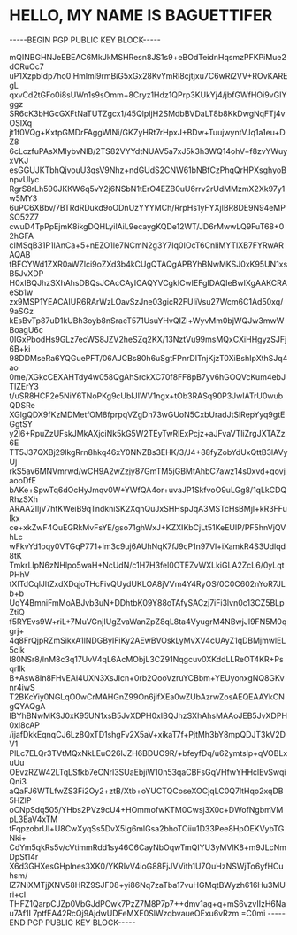 # HELLO, MY NAME IS BAGUETTIFER

-----BEGIN PGP PUBLIC KEY BLOCK-----

mQINBGHNJeEBEAC6MkJkMSHResn8JS1s9+eBOdTeidnHqsmzPFKPiMue2dCRuOc7
uP1XzpbIdp7ho0IHmIml9rmBiG5xGx28KvYmRI8cjtjxu7C6wRi2VV+ROvKAREgL
qxvCd2tGFo0i8sUWn1s9sOmm+8Cryz1Hdz1QPrp3KUkYj4/jbfGWfHOi9vGIYggz
SR6cK3bHGcGXFtNaTUTZgcx1/45QlpIjH2SMdbBVDaLT8b8KkDwgNqFTj4vOSlXq
jt1f0VQg+KxtpGMDrFAggWINi/GKZyHRt7rHpxJ+BDw+TuujwyntVJq1a1eu+DZ8
6cLczfuPAsXMlybvNlB/2TS82VYYdtNUAV5a7xJ5k3h3WQ14ohV+f8zvYWuyxVKJ
esGGUJKTbhQjvouU3qsV9Nhz+ndGUdS2CNW61bNBfCzPhqQrHPXsghyoBnpvUlyc
RgrS8rLh590JKKW6q5vY2j6NSbN1tErO4EZB0uU6rrv2rUdMMzmX2Xk97y1w5MY3
6uPC6XBbv/7BTRdRDukd9oODnUzYYYMCh/RrpHs1yFYXjlBR8DE9N94eMPSO52Z7
cwuD4TpPpEjmK8ikgDQHLyilAiL9ecaygKQDe12WT/JD6rMwwLQ9FuT68+02hGFA
cIMSqB31P1lAnCa+5+nEZO1le7NCmN2g3Y7Iq0IOcT6CnliMYTlXB7FYRwARAQAB
tBFCYWd1ZXR0aWZlci9oZXd3b4kCUgQTAQgAPBYhBNwMKSJ0xK95UN1xsB5JvXDP
H0xIBQJhzSXhAhsDBQsJCAcCAyICAQYVCgkICwIEFgIDAQIeBwIXgAAKCRAeSb1w
zx9MSP1YEACAIUR6RArWzLOavSzJne03gicR2FUIiVsu27Wcm6C1Ad50xq/9aSGz
kEsBvTp87uD1kUBh3oyb8nSraeT571UsuYHvQIZl+WyvMm0bjWQJw3mwWBoagU6c
0IGxPbodHs9GLz7ecWS8JZV2heSZq2KX/13NztVu99msMQxCXiHHgyzSJFj6B+ki
98DDMseRa6YQGuePFT/06AJCBs80h6uSgtFPnrDITnjKjzT0XiBshIpXthSJq4ao
0me/XGkcCEXAHTdy4w058QgAhSrckXC70f8FF8pB7yv6hGOQVcKum4ebJTlZErY3
t/uSR8HCF2e5NiY6TNoPKg9cUbIJIWV1ngx+tOb3RASq90P3JwIATrU0wubQDSRe
XGlgQDX9fKzMDMetfOM8fprpqVZgDh73wGUoN5CxbUradJtSiRepYyq9gtEGgtSY
y2l6+RpuZzUFskJMkAXjciNk5kG5W2TEyTwRlExPcjz+aJFvaVTliZrgJXTAZz6E
TT5J37QXBj29lkgRrn8hkq46xY0NNZBs3EHK/3/J4+88fyZobYdUxQttB3lAVyUj
rkS5av6MNVmrwd/wCH9A2wZzjy87GmTM5jGBMtAhbC7awz14s0xvd+qovjaooDfE
bAKe+SpwTq6dOcHyJmqv0W+YWfQA4or+uvaJP1SkfvoO9uLGg8/1qLkCDQRhzSXh
ARAA2IljV7htKWeiB9qTndkniSK2XqnQuJxSHHspJqA3MSTcHsBMjl+kR3FFuIkx
ce+xkZwF4QuEGRkMvFsYE/gso71ghWxJ+KZXIKbCjLt51KeEUlP/PF5hnVjQVhLc
wFkvYd1oqy0VTGqP771+im3c9uj6AUhNqK7fJ9cP1n97Vl+iXamkR4S3Udlqd8tK
TmkrLlpN6zNHlpo5waH+NcUdN/c1H7H3fel0OTEZvWXLkiGLA2ZcL6/0yLqtPHhV
tXITdCqlJltZxdXDqjoTHcFivQUydUKLOA8jVVm4Y4RyOS/0C0C602nYoR7JLb+b
UqY4BmniFmMoABJvb3uN+DDhtbK09Y88oTAfySACzj7iFi3lvn0c13CZ5BLpZtiQ
f5RYEvs9W+riL+7MuVGnjIUgZvaWanZpZ8qL8ta4VyugrM4NBwjJI9FN5M0qgrj+
4q8FrQjpRZmSikxA1lNDGByIFiKy2AEwBVOskLyMvXV4cUAyZ1qDBMjmwlEL5clk
I80NSr8/lnM8c3q17UvV4qL6AcMObjL3CZ91Nqgcuv0XKddLLReOT4KR+Psqrllk
B+Asw8In8FHvEAi4UXN3XsJIcn+0rb2QooVzruYCBbm+YEUyonxgNQ8GKvnr4iwS
T2BKcYiy0NGLqO0wCrMAHGnZ99On6jifXEa0wZUbAzrwZosAEQEAAYkCNgQYAQgA
IBYhBNwMKSJ0xK95UN1xsB5JvXDPH0xIBQJhzSXhAhsMAAoJEB5JvXDPH0xI8cAP
/ijafDkkEqnqCJ6Lz8QxTD1shgFv2X5aV+xikaT7f+PjtMh3bY8mpQDJT3kV2DV1
PlLc7ELQr3TVtMQxNkLEuO26lJZH6BDUO9R/+bfeyfDq/u62ymtslp+qVOBLxuUu
OEvzRZW42LTqLSfkb7eCNrl3SUaEbjiW10n53qaCBFsGqVHfwYHHclEvSwqiQni3
aQaFJ6WTLfwZS3Fi2Oy2+ztB/Xtb+oYUCTQCoseXOCjqLC0Q7ltHqo2xqDB5HZlP
oCNpSdq505/YHbs2PVz9cU4+HOmmofwKTM0Cwsj3X0c+DWofNgbmVMpL3EaV4xTM
tFqpzobrUl+U8CwXyqSs5DvX5Ig6mlGsa2bhoTOiiu1D33Pee8HpOEKVybTGNki+
CdYm5qkRs5v/cVtimmRdd1sy46C6CayNbOqwTmQIYU3yMVlK8+m9JLcNmDpSt14r
X6d3GHXesGHpInes3XK0/YKRIvV4ioG88FjJVVith1U7QuHzNSWjTo6yfHCuhsm/
lZ7NiXMTjjXNV58HRZ9SJF08+yi86Nq7zaTba17vuHGMqtBWyzh616Hu3MUri+cI
THFZ1QarpCJZp0VbGJdPCwk7PzZ7M8P7p7++dmv1ag+q+mS6vzvIIzH6Nau7Af1I
7ptfEA42RcQj9AjdwUDFeMXE0SlWzqbvaueOExu6vRzm
=C0mi
-----END PGP PUBLIC KEY BLOCK-----
